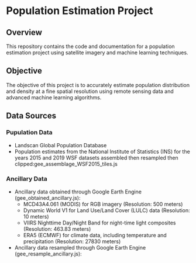 # Population Estimation Project

## Overview
This repository contains the code and documentation for a population estimation project using satellite imagery and machine learning techniques.

## Objective
The objective of this project is to accurately estimate population distribution and density at a fine spatial resolution using remote sensing data and advanced machine learning algorithms.

## Data Sources
### Pupulation Data 
- Landscan Global Population Database
- Population estimates from the National Institute of Statistics (INS) for the years 2015 and 2019
  WSF datasets assembled then resampled then clipped:gee_assemblage_WSF2015_tiles.js 
### Ancillary Data 
- Ancillary data obtained through Google Earth Engine (gee_obtained_ancillary.js):
  - MCD43A4.061 (MODIS) for RGB imagery (Resolution: 500 meters)
  - Dynamic World V1 for Land Use/Land Cover (LULC) data (Resolution: 10 meters)
  - VIIRS Nighttime Day/Night Band for night-time light composites (Resolution: 463.83 meters)
  - ERA5 (ECMWF) for climate data, including temperature and precipitation (Resolution: 27830 meters)
- Ancillary data resampled through Google Earth Engine (gee_resample_ancillary.js):

